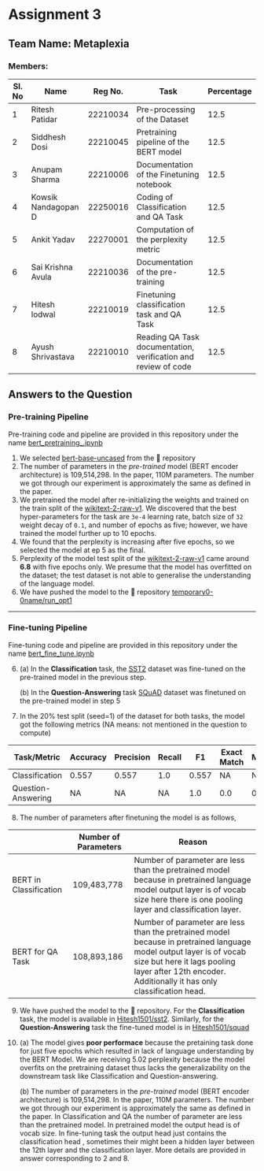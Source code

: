 # Assignment 3

## Team Name: Metaplexia
### Members: 


| Sl. No | Name                | Reg No.  | Task | Percentage |
|--------|---------------------|----------|------|-----|
| 1      | Ritesh Patidar      | 22210034 | Pre-processing of the Dataset | 12.5 |
| 2      | Siddhesh Dosi       | 22210045 | Pretraining pipeline of the BERT model |12.5|
| 3      | Anupam Sharma       | 22210006 | Documentation of the Finetuning notebook |12.5|
| 4      | Kowsik Nandagopan D | 22250016 | Coding of Classification and QA Task |12.5|
| 5      | Ankit Yadav         | 22270001 | Computation of the perplexity metric |12.5|
| 6      | Sai Krishna Avula   | 22210036 | Documentation of the pre-training |12.5|
| 7      | Hitesh lodwal       | 22210019 | Finetuning classification task and QA Task |12.5| 
| 8      | Ayush Shrivastava   | 22210010 | Reading QA Task documentation, verification and review of code |12.5|

## Answers to the Question
### Pre-training Pipeline
Pre-training code and pipeline are provided in this repository under the name [bert_pretraining_.ipynb](https://github.com/NLP613-Metaplexia/assignment3/blob/main/bert_pretraining_.ipynb)
1. We selected [bert-base-uncased](https://huggingface.co/bert-base-uncased) from the 🤗 repository
2. The number of parameters in the _pre-trained_ model (BERT encoder architecture) is 109,514,298. In the paper, 110M parameters. The number we got through our experiment is approximately the same as defined in the paper.
3. We pretrained the model after re-initializing the weights and trained on the train split of the [wikitext-2-raw-v1](https://huggingface.co/datasets/wikitext/viewer/wikitext-2-raw-v1). We discovered that the best hyper-parameters for the task are `3e-4` learning rate, batch size of `32` weight decay of `0.1`, and number of epochs as five; however, we have trained the model further up to 10 epochs.
4. We found that the perplexity is increasing after five epochs, so we selected the model at ep 5 as the final. 
5. Perplexity of the model test split of the [wikitext-2-raw-v1](https://huggingface.co/datasets/wikitext/viewer/wikitext-2-raw-v1) came around **6.8** with five epochs only. We presume that the model has overfitted on the dataset; the test dataset is not able to generalise the understanding of the language model. 
6. We have pushed the model to the 🤗 repository [temporary0-0name/run_opt1](https://huggingface.co/temporary0-0name/run_opt1)
---   

### Fine-tuning Pipeline
Fine-tuning code and pipeline are provided in this repository under the name [bert_fine_tune.ipynb](https://github.com/NLP613-Metaplexia/assignment3/blob/main/bert_fine_tune.ipynb)

6. (a) In the **Classification** task, the [SST2](https://www.kaggle.com/datasets/atulanandjha/stanford-sentiment-treebank-v2-sst2) dataset was fine-tuned on the pre-trained model in the previous step.

   (b) In the **Question-Answering** task [SQuAD](https://huggingface.co/datasets/squad_v2) dataset was finetuned on the pre-trained model in step 5

7. In the 20% test split (seed=1) of the dataset for both tasks, the model got the following metrics (NA means: not mentioned in the question to compute)

   
 | **Task/Metric**    | **Accuracy** | **Precision** | **Recall** | **F1** | **Exact Match** | **METEOR** | **BLEU** | **ROUGE** |
|--------------------|--------------|---------------|------------|--------|-----------------|------------|----------|-----------|
| Classification     | 0.557        | 0.557         | 1.0        | 0.557  | NA              | NA         | NA       | NA        |
| Question-Answering | NA           | NA            | NA         |   1.0     |     0.0            |    0.02        |     0.01     |      0.12     |  


8. The number of parameters after finetuning the model is as follows,
   
|                        | **Number of Parameters** | **Reason** |
|------------------------|--------------------------|------------|
| BERT in Classification | 109,483,778              |   Number of parameter are less than the pretrained model because in pretrained language model output layer is of vocab size here there is one pooling layer and classification layer.         |
| BERT for QA Task       | 108,893,186                  |   Number of parameter are less than the pretrained model because in pretrained language model output layer is of vocab size but here it lags pooling layer after 12th encoder. Additionally it has only classification head.          |

9. We have pushed the model to the 🤗 repository. For the **Classification** task, the model is available in [Hitesh1501/sst2](https://huggingface.co/Hitesh1501/sst2). Similarly, for the **Question-Answering** task the fine-tuned model is in
 [Hitesh1501/squad](https://huggingface.co/Hitesh1501/squad)
10. (a) The model gives **poor performace** because the pretaining task done for just five epochs which resulted in lack of language understanding by the BERT Model. We are receiving 5.02 perplexity because the model overfits on the pretraining dataset thus lacks the generalizability on the downstream task like Classification and Question-answering.
    
    (b)  The number of parameters in the _pre-trained_ model (BERT encoder architecture) is 109,514,298. In the paper, 110M parameters. The number we got through our experiment is approximately the same as defined in the paper. In Classification and QA the number of parameter are less than the pretrained model. In pretrained model the output head is of vocab size. In fine-tuning task the output head just contains the classification head , sometimes their might been a hidden layer between the 12th layer and the classification layer. More details are provided in answer corresponding to 2 and 8. 
